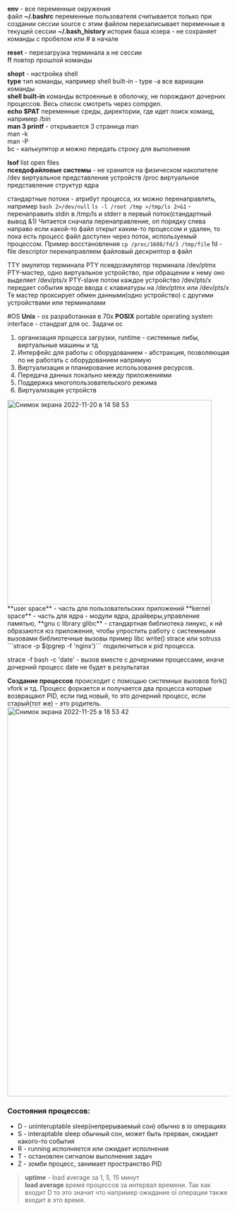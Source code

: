 **env** - все переменные окружения  
файл **~/.bashrc** переменные пользователя считывается только при создании сессии source с этим файлом перезаписывает переменные в текущей сессии
**~/.bash_history** история баша юзера - не сохраняет команды с пробелом или # в начале  

**reset** - перезагрузка терминала  а не сессии  
**!!** повтор прошлой команды  

**shopt** - настройка shell  
**type** <command> тип команды, например shell built-in - type -a <comand> все вариации команды  
**shell built-in** команды встроенные в оболочку, не порождают дочерних процессов. Весь список смотреть через compgen.  
**echo $PAT** переменные среды, директории, где идет поиск команд, например /bin  
**man 3 printf** - открывается 3 страница man  
man -k <keyword>  
man -P <pager>  
bc - калькулятор и можно передать строку для выполнения

**lsof**  list open files  
**псевдофайловые системы** - не хранится на физическом накопителе
/dev виртуальное представление устройств
/proc виртуальное представление структур ядра
  
стандартные потоки - атрибут процесса, их можно перенаправлять, например ```bash 2>/dev/null```
```ls -l /root /tmp >/tmp/ls 2>&1``` - перенаправить stdin в /tmp/ls и stderr в первый поток(стандартный вывод &1) Читается сначала перенаправление, оп порядку слева направо
если какой-то файл открыт каким-то процессом и удален, то пока есть процесс файл доступен через поток, используемый процессом.
Пример восстановления ```cp /proc/1608/fd/3 /tmp/file``` fd - file descriptor перенаправляем файловый дескриптор в файл

TTY эмулятор терминала
PTY псевдоэмулятор терминала
/dev/ptmx PTY-мастер, одно виртуальное устройство, при обращении к нему оно выделяет
/dev/pts/x PTY-slave потом каждое устройство /dev/pts/x передает события вроде ввода с клавиатуры на /dev/ptmx или /dev/pts/x Те мастер проксирует обмен данными(одно устройство) с другими устройствами или терминалами

  
 
  
  
#OS
**Unix** - os разработанная в 70х
**POSIX** portable operating system interface - стандрат для ос.
Задачи ос 
1. организация процесса загрузки, runtime - системные либы, виртуальные машины  и тд
2. Интерфейс для работы с оборудованием - абстракция, позволяющая по не работать с оборудованием напрямую
3. Виртуализация и планирование использования ресурсов.
4. Передача данных локально между приложениями
5. Поддержка многопользовательского режима 
6. Виртуализация устройств
  <img width="463" alt="Снимок экрана 2022-11-20 в 14 58 53" src="https://user-images.githubusercontent.com/53166911/202898504-221e8a81-5cb0-4833-b1ef-9e5fe7f3ce57.png">
**user space** - часть для пользовательских приложений    
**kernel space** - часть для ядра - модули ядра, драйверы,управление памятью,     
**gnu c library glibc** - стандартная библиотека линукс, к нй образаются юз приложения, чтобы упростить работу с системными вызовами     
библиотечные вызовы пример libc write()  
strace или sotruss    
```strace -p $(pgrep -f 'nginx')``` подключиться к pid процесса.   

strace -f bash -c 'date' - вызов вместе с дочерними процессами, иначе дочерний процесс date не будет в результатах    
  
**Создание процессов** происходит с помощью системных вызовов fork() vfork и тд. Процесс форкается и получается два процесса которые возвращают PID, если пид новый, то это дочерний процесс, если старый(тот же) - это родитель. 
  <img width="881" alt="Снимок экрана 2022-11-25 в 18 53 42" src="https://user-images.githubusercontent.com/53166911/204010328-caf2a0ba-5e38-4986-ab48-d655a8da2fc1.png">
  ### Состояния процессов:
  - D - uninteruptable sleep(непрерываемый сон) обычно в io операциях
  - S - interaptable sleep обычный сон, может быть прерван, ожидает какого-то события
  - R - running исполняется или ожидает исполнения
  - T - остановлен сигналом выполнения задач
  - Z - зомби процесс, занимает пространство PID
  
 > **uptime** - load average за 1, 5, 15 минут  
 **load average** время процессов за интервал времени. Так как входит D то это значит что например ожидание oi операции также входит в это время.
